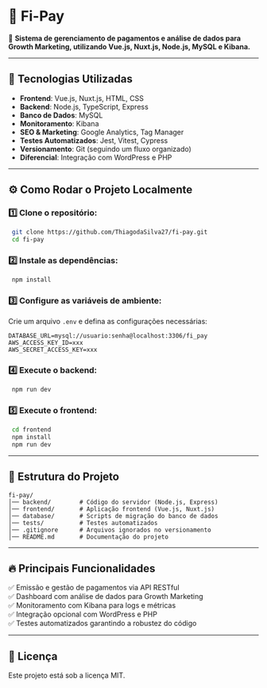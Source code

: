 # 🏦 Fi-Pay

🚀 **Sistema de gerenciamento de pagamentos e análise de dados para Growth Marketing, utilizando Vue.js, Nuxt.js, Node.js, MySQL e Kibana.**

---

## 📌 Tecnologias Utilizadas

- **Frontend**: Vue.js, Nuxt.js, HTML, CSS
- **Backend**: Node.js, TypeScript, Express
- **Banco de Dados**: MySQL
- **Monitoramento**: Kibana
- **SEO & Marketing**: Google Analytics, Tag Manager
- **Testes Automatizados**: Jest, Vitest, Cypress
- **Versionamento**: Git (seguindo um fluxo organizado)
- **Diferencial**: Integração com WordPress e PHP

---

## ⚙️ Como Rodar o Projeto Localmente

### 1️⃣ Clone o repositório:
```bash
 git clone https://github.com/ThiagodaSilva27/fi-pay.git
 cd fi-pay
```

### 2️⃣ Instale as dependências:
```bash
 npm install
```

### 3️⃣ Configure as variáveis de ambiente:
Crie um arquivo `.env` e defina as configurações necessárias:
```env
DATABASE_URL=mysql://usuario:senha@localhost:3306/fi_pay
AWS_ACCESS_KEY_ID=xxx
AWS_SECRET_ACCESS_KEY=xxx
```

### 4️⃣ Execute o backend:
```bash
 npm run dev
```

### 5️⃣ Execute o frontend:
```bash
 cd frontend
 npm install
 npm run dev
```

---

## 📂 Estrutura do Projeto
```
fi-pay/
│── backend/        # Código do servidor (Node.js, Express)
│── frontend/       # Aplicação frontend (Vue.js, Nuxt.js)
│── database/       # Scripts de migração do banco de dados
│── tests/          # Testes automatizados
│── .gitignore      # Arquivos ignorados no versionamento
│── README.md       # Documentação do projeto
```

---

## 🔥 Principais Funcionalidades
✅ Emissão e gestão de pagamentos via API RESTful  
✅ Dashboard com análise de dados para Growth Marketing   
✅ Monitoramento com Kibana para logs e métricas  
✅ Integração opcional com WordPress e PHP  
✅ Testes automatizados garantindo a robustez do código  

---

## 📜 Licença
Este projeto está sob a licença MIT.

